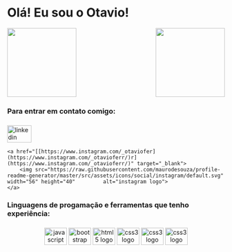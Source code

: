 <h1 align="left">Olá! Eu sou o Otavio!</h1>

<div>
<img height="160em" src="https://github-readme-stats.vercel.app/api?username=Otavio-Ferreira&show_icons=true&theme=great-gatsby&include_all_commits=true&count_private=true"/>
<img align="right" height="160em" src="https://github-readme-stats.vercel.app/api/top-langs/?username=Otavio-Ferreira&layout=compact&langs_count=16&theme=great-gatsby"/>
</div>

<h3 align="left">Para entrar em contato comigo:</h3>

###
<div align="left">
    <a  href="https://www.linkedin.com/in/otavio-ferreira-30580b240/" target="_blank" target="_blank">
        <img src="https://raw.githubusercontent.com/maurodesouza/profile-readme-generator/master/src/assets/icons/social/linkedin/default.svg" width="56" height="40"           alt="linkedin logo"> 
    </a>
    
    <a href="[[https://www.instagram.com/_otaviofer](https://www.instagram.com/_otavioferr/)r](https://www.instagram.com/_otavioferr/)" target="_blank">
        <img src="https://raw.githubusercontent.com/maurodesouza/profile-readme-generator/master/src/assets/icons/social/instagram/default.svg" width="56" height="40"         alt="instagram logo">
    </a>
  
</div>

###
<h3 align="left">Linguagens de progamação e ferramentas que tenho experiência:</h3>

###
<div align="center">
  <img src="https://cdn.jsdelivr.net/gh/devicons/devicon/icons/javascript/javascript-original.svg" height="40" width="52" alt="javascript logo"  />
  <img src="https://cdn.jsdelivr.net/gh/devicons/devicon/icons/bootstrap/bootstrap-original.svg" height="40" width="52" alt="bootstrap logo"  />
  <img src="https://cdn.jsdelivr.net/gh/devicons/devicon/icons/html5/html5-original.svg" height="40" width="52" alt="html5 logo"  />
  <img src="https://cdn.jsdelivr.net/gh/devicons/devicon/icons/css3/css3-original.svg" height="40" width="52" alt="css3 logo"  />
  <img src="https://cdn.jsdelivr.net/gh/devicons/devicon/icons/mysql/mysql-original.svg" height="40" width="52" alt="css3 logo"  />
  <img src="https://cdn.jsdelivr.net/gh/devicons/devicon/icons/php/php-original.svg" height="40" width="52" alt="css3 logo"  />
</div>
